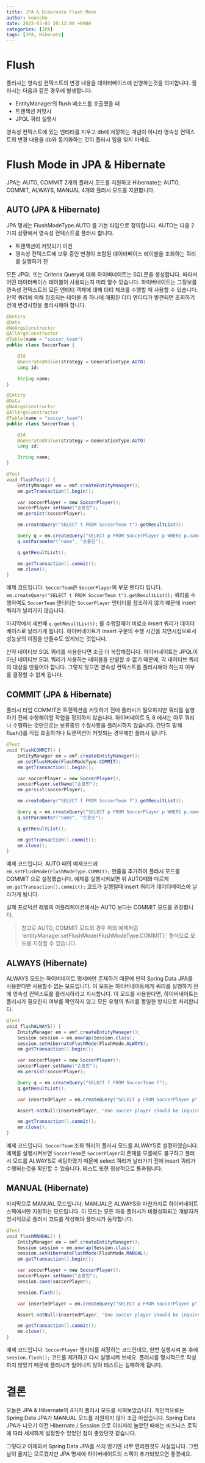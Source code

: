 ```yaml
---
title: JPA & Hibernate Flush Mode
author: keencho
date: 2022-03-05 20:12:00 +0900
categories: [JPA]
tags: [JPA, Hibenate]
---
```


# Flush
플러시는 영속성 컨텍스트의 변경 내용을 데이터베이스에 반영하는것을 의미합니다. 플러시는 다음과 같은 경우에 발생합니다.

- EntityManager의 flush 메소드를 호출했을 때
- 트랜잭션 커밋시
- JPQL 쿼리 실행시

영속성 컨텍스트에 있는 엔티티를 지우고 db에 저장하는 개념이 아니라 영속성 컨텍스트의 변경 내용을 db와 동기화하는 것이 플러시 임을 잊지 마세요.

# Flush Mode in JPA & Hibernate
JPA는 AUTO, COMMIT 2개의 플러시 모드를 지원하고 Hibernate는 AUTO, COMMIT, ALWAYS, MANUAL 4개의 플러시 모드를 지원합니다.

## AUTO (JPA & Hibernate)
JPA 명세는 FlushModeType.AUTO 를 기본 타입으로 정의합니다. AUTO는 다음 2가지 상황에서 영속성 컨텍스트를 플러시 합니다.

- 트랜잭션이 커밋되기 이전
- 영속성 컨텍스트에 보류 중인 변경이 포함된 데이터베이스 테이블을 조회하는 쿼리를 실행하기 전

모든 JPQL 또는 Criteria Query에 대해 하이버네이트는 SQL문을 생성합니다. 따라서 어떤 데이터베이스 테이블이 사용되는지 미리 알수 있습니다. 하이버네이트는 그정보를 영속성 컨텍스트의 모든 엔티티 객체에 대해 더티 체크를 수행할 때 사용할 수 있습니다. 만약 쿼리에 의해 참조되는 테이블 중 하나에 매핑된 더티 엔티티가 발견되면 조회하기 전에 변경사항을 플러시해야 합니다.

```java
@Entity
@Data
@NoArgsConstructor
@AllArgsConstructor
@Table(name = "soccer_team")
public class SoccerTeam {

    @Id
    @GeneratedValue(strategy = GenerationType.AUTO)
    Long id;

    String name;
}

@Entity
@Data
@NoArgsConstructor
@AllArgsConstructor
@Table(name = "soccer_team")
public class SoccerTeam {

    @Id
    @GeneratedValue(strategy = GenerationType.AUTO)
    Long id;

    String name;
}

@Test
void flushTest() {
    EntityManager em = emf.createEntityManager();
    em.getTransaction().begin();

    var soccerPlayer = new SoccerPlayer();
    soccerPlayer.setName("손흥민");
    em.persist(soccerPlayer);

    em.createQuery("SELECT t FROM SoccerTeam t").getResultList();

    Query q = em.createQuery("SELECT p FROM SoccerPlayer p WHERE p.name = :name");
    q.setParameter("name", "손흥민");

    q.getResultList();

    em.getTransaction().commit();
    em.close();
}
```

예제 코드입니다. `SoccerTeam`은 `SoccerPlayer`의 부모 엔티티 입니다. `em.createQuery("SELECT t FROM SoccerTeam t").getResultList();` 쿼리를 수행하여도 `SoccerTeam` 엔티티는 `SoccerPlayer` 엔티티를 참조하지 않기 떄문에 insert 쿼리가 날라가지 않습니다.

마지막에서 세번째 `q.getResultList();` 를 수행할때야 비로소 insert 쿼리가 데이터베이스로 날라가게 됩니다. 하이버네이트가 insert 구문의 수행 시간을 지연시킴으로서 성능상의 이점을 만들수도 있게되는 것입니다.

만약 네이티브 SQL 쿼리를 사용한다면 조금 더 복잡해집니다. 하이버네이트는 JPQL이 아닌 네이티브 SQL 쿼리가 사용하는 테이블을 판별할 수 없기 때문에, 각 네이티브 쿼리의 대상을 만들어야 합니다. 그렇지 않으면 영속성 컨텍스트를 플러시해야 하는지 여부를 결정할 수 없게 됩니다.

## COMMIT (JPA & Hibernate)
플러시 타입 COMMIT은 트랜잭션을 커밋하기 전에 플러시가 필요하지만 쿼리를 실행하기 전에 수행해야할 작업을 정의하지 않습니다. 하이버네이트 5, 6 에서는 아무 쿼리나 수행하는 것만으로는 보류중인 수정사항을 플러시하지 않습니다. 간단히 말해 flush()를 직접 호출하거나 트랜잭션이 커밋되는 경우에만 플러시 됩니다.

```java
@Test
void flushCOMMIT() {
    EntityManager em = emf.createEntityManager();
    em.setFlushMode(FlushModeType.COMMIT);
    em.getTransaction().begin();

    var soccerPlayer = new SoccerPlayer();
    soccerPlayer.setName("손흥민");
    em.persist(soccerPlayer);

    em.createQuery("SELECT f FROM SoccerTeam f").getResultList();

    Query q = em.createQuery("SELECT p FROM SoccerPlayer p WHERE p.name = :name");
    q.setParameter("name", "손흥민");

    q.getResultList();

    em.getTransaction().commit();
    em.close();
}
```

예제 코드입니다. AUTO 때의 예제코드에 `em.setFlushMode(FlushModeType.COMMIT);` 한줄을 추가하여 플러시 모드를 COMMIT 으로 설정했습니다. 예제를 실행시켜보면 위 AUTO때와 다르게 `em.getTransaction().commit();` 코드가 실행될때 insert 쿼리가 데이터베이스에 날라가게 됩니다.

실제 프로덕션 레벨의 어플리케이션에서는 AUTO 보다는 COMMIT 모드를 권장합니다.

> 참고로 AUTO, COMMIT 모드의 경우 위의 예제처럼 'entityManager.setFlushMode(FlushModeType.COMMIT);' 형식으로 모드를 지정할 수 있습니다.

## ALWAYS (Hibernate)
ALWAYS 모드는 하이버네이트 명세에만 존재하기 때문에 만약 Spring Data JPA를 사용한다면 사용할수 없는 모드입니다. 이 모드는 하이버네이트에게 쿼리를 실행하기 전에 영속성 컨텍스트를 플러시하라고 지시합니다. 이 모드를 사용한다면, 하이버네이트는 플러시가 필요한지 여부를 확인하지 않고 모든 유형의 쿼리를 동일한 방식으로 처리합니다.

```java
@Test
void flushALWAYS() {
    EntityManager em = emf.createEntityManager();
    Session session = em.unwrap(Session.class);
    session.setHibernateFlushMode(FlushMode.ALWAYS);
    em.getTransaction().begin();

    var soccerPlayer = new SoccerPlayer();
    soccerPlayer.setName("손흥민");
    em.persist(soccerPlayer);

    Query q = em.createQuery("SELECT f FROM SoccerTeam f");
    q.getResultList();

    var insertedPlayer = em.createQuery("SELECT p FROM SoccerPlayer p").getResultList().stream().findFirst().orElse(null);

    Assert.notNull(insertedPlayer, "One soccer player should be inquired.");

    em.getTransaction().commit();
    em.close();
}
```

예제 코드입니다. `SoccerTeam` 조회 쿼리의 플러시 모드를 ALWAYS로 설정하였습니다. 예제를 실행시켜보면 `SoccerTeam`은 `SoccerPlayer`의 존재를 모름에도 불구하고 플러시 모드를 ALWAYS로 세팅하였기 때문에 select 쿼리가 날라가기 전에 insert 쿼리가 수행되는것을 확인할 수 있습니다. 테스트 또한 정상적으로 통과됩니다.

## MANUAL (Hibernate)
마지막으로 MANUAL 모드입니다. MANUAL은 ALWAYS와 마찬가지로 하이버네이트 스펙에서만 지원하는 모드입니다. 이 모드는 모든 자동 플러시가 비활성화되고 개발자가 명시적으로 플러시 코드를 작성해야 플러시가 동작합니다.

```java
@Test
void flushMANUAL() {
    EntityManager em = emf.createEntityManager();
    Session session = em.unwrap(Session.class);
    session.setHibernateFlushMode(FlushMode.MANUAL);
    em.getTransaction().begin();

    var soccerPlayer = new SoccerPlayer();
    soccerPlayer.setName("손흥민");
    session.save(soccerPlayer);

    session.flush();

    var insertedPlayer = em.createQuery("SELECT p FROM SoccerPlayer p").getResultList().stream().findFirst().orElse(null);

    Assert.notNull(insertedPlayer, "One soccer player should be inquired.");

    em.getTransaction().commit();
    em.close();
}
```

예제 코드입니다. `SoccerPlayer` 엔티티를 저장하는 코드인데요, 한번 실행시켜 본 후에  `session.flush();` 코드를 제거하고 다시 실행시켜 보세요. 플러시를 명시적으로 작성하지 않았기 때문에 플러시가 일어나지 않아 테스트는 실패하게 됩니다.

# 결론
오늘은 JPA & Hibernate의 4가지 플러시 모드를 사펴보았습니다. 개인적으로는 Spring Data JPA가 MANUAL 모드를 지원하지 않아 조금 아쉽습니다. Spring Data JPA가 나오기 이전 Hibernate / Session 으로 이리저리 놀았던 때에는 비즈니스 로직에 따라 세세하게 설정할수 있었던 점이 좋았던것 같습니다.

그렇다고 이제와서 Spring Data JPA를 쓰지 않기엔 너무 편리한것도 사실입니다. 그런날이 올지는 모르겠지만 JPA 명세에 하이버네이트의 스펙이 추가되었으면 좋겠네요.





